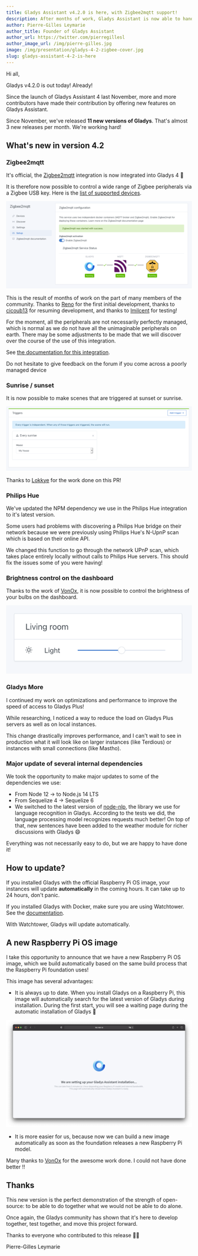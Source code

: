 ```yaml
---
title: Gladys Assistant v4.2.0 is here, with Zigbee2mqtt support!
description: After months of work, Gladys Assistant is now able to handle Zigbee devices!
author: Pierre-Gilles Leymarie
author_title: Founder of Gladys Assistant
author_url: https://twitter.com/pierregillesl
author_image_url: /img/pierre-gilles.jpg
image: /img/presentation/gladys-4-2-zigbee-cover.jpg
slug: gladys-assistant-4-2-is-here
---
```


Hi all,

Gladys v4.2.0 is out today! Already!

Since the launch of Gladys Assistant 4 last November, more and more contributors have made their contribution by offering new features on Gladys Assistant.

Since November, we've released **11 new versions of Gladys**. That's almost 3 new releases per month. We're working hard!

## What's new in version 4.2

### Zigbee2mqtt

It's official, the [Zigbee2mqtt](https://www.zigbee2mqtt.io/) integration is now integrated into Gladys 4 🚀

It is therefore now possible to control a wide range of Zigbee peripherals via a Zigbee USB key. Here is the [list of supported devices](https://www.zigbee2mqtt.io/information/supported_devices.html).

![Zigbee2Mqtt GladysAssistant](../static/img/articles/en/gladys-4-2/zigbee2mqtt.png)

This is the result of months of work on the part of many members of the community. Thanks to [Reno](https://community.gladysassistant.com/u/reno/summary) for the first initial development, thanks to [cicoub13](https://community.gladysassistant.com/u/cicoub13/summary) for resuming development, and thanks to [lmilcent](https://community.gladysassistant.com/u/lmilcent/summary) for testing!

For the moment, all the peripherals are not necessarily perfectly managed, which is normal as we do not have all the unimaginable peripherals on earth. There may be some adjustments to be made that we will discover over the course of the use of this integration.

See [the documentation for this integration](/fr/docs/integrations/zigbee2mqtt).

Do not hesitate to give feedback on the forum if you come across a poorly managed device

### Sunrise / sunset

It is now possible to make scenes that are triggered at sunset or sunrise.

![Sunrise](../static/img/articles/en/gladys-4-2/sunrise-2.png)

Thanks to [Lokkye](https://community.gladysassistant.com/u/lokkye/summary) for the work done on this PR!

### Philips Hue

We've updated the NPM dependency we use in the Philips Hue integration to it's latest version.

Some users had problems with discovering a Philips Hue bridge on their network because we were previously using Philips Hue's N-UpnP scan which is based on their online API.

We changed this function to go through the network UPnP scan, which takes place entirely locally without calls to Philips Hue servers. This should fix the issues some of you were having!

### Brightness control on the dashboard

Thanks to the work of [VonOx](https://community.gladysassistant.com/u/vonox/summary), it is now possible to control the brightness of your bulbs on the dashboard.

![Brightness](../static/img/articles/en/gladys-4-2/light.png)

### Gladys More

I continued my work on optimizations and performance to improve the speed of access to Gladys Plus!

While researching, I noticed a way to reduce the load on Gladys Plus servers as well as on local instances.

This change drastically improves performance, and I can't wait to see in production what it will look like on larger instances (like Terdious) or instances with small connections (like Mastho).

### Major update of several internal dependencies

We took the opportunity to make major updates to some of the dependencies we use:

- From Node 12 -> to Node.js 14 LTS
- From Sequelize 4 -> Sequelize 6
- We switched to the latest version of [node-nlp](https://github.com/axa-group/nlp.js), the library we use for language recognition in Gladys. According to the tests we did, the language processing model recognizes requests much better! On top of that, new sentences have been added to the weather module for richer discussions with Gladys 😄

Everything was not necessarily easy to do, but we are happy to have done it!

## How to update?

If you installed Gladys with the official Raspberry Pi OS image, your instances will update **automatically** in the coming hours. It can take up to 24 hours, don't panic.

If you installed Gladys with Docker, make sure you are using Watchtower. See the [documentation](/docs/installation/docker#auto-upgrade-gladys-with-watchtower).

With Watchtower, Gladys will update automatically.

## A new Raspberry Pi OS image

I take this opportunity to announce that we have a new Raspberry Pi OS image, which we build automatically based on the same build process that the Raspberry Pi foundation uses!

This image has several advantages:

- It is always up to date. When you install Gladys on a Raspberry Pi, this image will automatically search for the latest version of Gladys during installation. During the first start, you will see a waiting page during the automatic installation of Gladys 🙂

![New RaspberryPi OS image](../static/img/articles/en/gladys-4-2/new-image.jpg)

- It is more easier for us, because now we can build a new image automatically as soon as the foundation releases a new Raspberry Pi model.

Many thanks to [VonOx](https://community.gladysassistant.com/u/vonox/summary) for the awesome work done. I could not have done better !!

## Thanks

This new version is the perfect demonstration of the strength of open-source: to be able to do together what we would not be able to do alone.

Once again, the Gladys community has shown that it's here to develop together, test together, and move this project forward.

Thanks to everyone who contributed to this release 👏👏

Pierre-Gilles Leymarie
